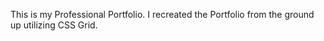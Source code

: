 This is my Professional Portfolio. I recreated the Portfolio from the ground up utilizing CSS Grid.
